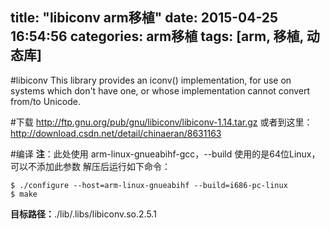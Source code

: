 title: "libiconv arm移植"
date: 2015-04-25 16:54:56
categories: arm移植
tags: [arm, 移植, 动态库]
---
#libiconv
This library provides an iconv() implementation, for use on systems which don't have one, or whose implementation cannot convert from/to Unicode.

#下载
http://ftp.gnu.org/pub/gnu/libiconv/libiconv-1.14.tar.gz
或者到这里：http://download.csdn.net/detail/chinaeran/8631163

#编译
**注**：此处使用 arm-linux-gnueabihf-gcc，--build 使用的是64位Linux，可以不添加此参数
解压后运行如下命令：

	$ ./configure --host=arm-linux-gnueabihf --build=i686-pc-linux
	$ make

**目标路径：**./lib/.libs/libiconv.so.2.5.1